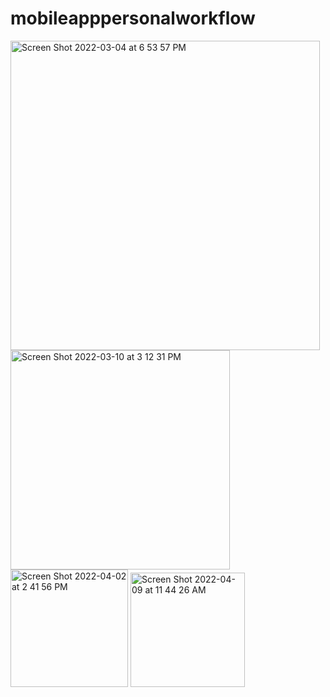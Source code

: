 # mobileapppersonalworkflow
<img width="495" alt="Screen Shot 2022-03-04 at 6 53 57 PM" src="https://user-images.githubusercontent.com/73265655/156857346-983e5daa-c24d-48ee-b546-b26dfadbce7d.png">

<img width="351" alt="Screen Shot 2022-03-10 at 3 12 31 PM" src="https://user-images.githubusercontent.com/73265655/157746761-e51d7cb9-db39-4ec0-a1be-630840b3568f.png">

<img width="188" alt="Screen Shot 2022-04-02 at 2 41 56 PM" src="https://user-images.githubusercontent.com/73265655/161396916-e3af4db7-a6ce-4ff3-b3f9-ccd3af4a5523.png">

<img width="183" alt="Screen Shot 2022-04-09 at 11 44 26 AM" src="https://user-images.githubusercontent.com/73265655/162581242-61fd0be7-3bae-4dbf-be5a-1b822509bcca.png">
